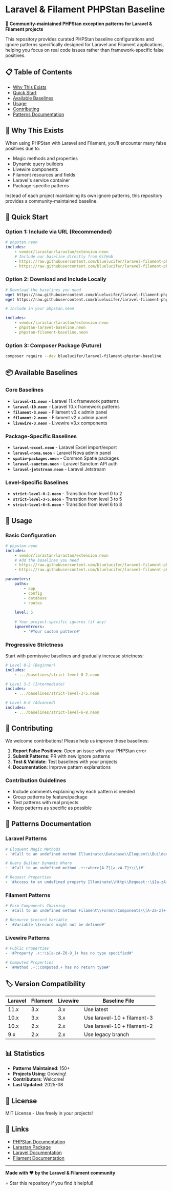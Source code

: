 # Laravel & Filament PHPStan Baseline

🎯 **Community-maintained PHPStan exception patterns for Laravel & Filament projects**

This repository provides curated PHPStan baseline configurations and ignore patterns specifically designed for Laravel and Filament applications, helping you focus on real code issues rather than framework-specific false positives.

## 📋 Table of Contents

- [Why This Exists](#why-this-exists)
- [Quick Start](#quick-start)
- [Available Baselines](#available-baselines)
- [Usage](#usage)
- [Contributing](#contributing)
- [Patterns Documentation](#patterns-documentation)

## 🤔 Why This Exists

When using PHPStan with Laravel and Filament, you'll encounter many false positives due to:
- Magic methods and properties
- Dynamic query builders
- Livewire components
- Filament resources and fields
- Laravel's service container
- Package-specific patterns

Instead of each project maintaining its own ignore patterns, this repository provides a community-maintained baseline.

## 🚀 Quick Start

### Option 1: Include via URL (Recommended)

```yaml
# phpstan.neon
includes:
    - vendor/larastan/larastan/extension.neon
    # Include our baseline directly from GitHub
    - https://raw.githubusercontent.com/bluelucifer/laravel-filament-phpstan-baseline/main/baselines/laravel-11.neon
    - https://raw.githubusercontent.com/bluelucifer/laravel-filament-phpstan-baseline/main/baselines/filament-3.neon
```

### Option 2: Download and Include Locally

```bash
# Download the baselines you need
wget https://raw.githubusercontent.com/bluelucifer/laravel-filament-phpstan-baseline/main/baselines/laravel-11.neon -O phpstan-laravel-baseline.neon
wget https://raw.githubusercontent.com/bluelucifer/laravel-filament-phpstan-baseline/main/baselines/filament-3.neon -O phpstan-filament-baseline.neon

# Include in your phpstan.neon
```

```yaml
includes:
    - vendor/larastan/larastan/extension.neon
    - phpstan-laravel-baseline.neon
    - phpstan-filament-baseline.neon
```

### Option 3: Composer Package (Future)

```bash
composer require --dev bluelucifer/laravel-filament-phpstan-baseline
```

## 📦 Available Baselines

### Core Baselines

- **`laravel-11.neon`** - Laravel 11.x framework patterns
- **`laravel-10.neon`** - Laravel 10.x framework patterns  
- **`filament-3.neon`** - Filament v3.x admin panel
- **`filament-2.neon`** - Filament v2.x admin panel
- **`livewire-3.neon`** - Livewire v3.x components

### Package-Specific Baselines

- **`laravel-excel.neon`** - Laravel Excel import/export
- **`laravel-nova.neon`** - Laravel Nova admin panel
- **`spatie-packages.neon`** - Common Spatie packages
- **`laravel-sanctum.neon`** - Laravel Sanctum API auth
- **`laravel-jetstream.neon`** - Laravel Jetstream

### Level-Specific Baselines

- **`strict-level-0-2.neon`** - Transition from level 0 to 2
- **`strict-level-3-5.neon`** - Transition from level 3 to 5
- **`strict-level-6-8.neon`** - Transition from level 6 to 8

## 🔧 Usage

### Basic Configuration

```yaml
# phpstan.neon
includes:
    - vendor/larastan/larastan/extension.neon
    # Add the baselines you need
    - https://raw.githubusercontent.com/bluelucifer/laravel-filament-phpstan-baseline/main/baselines/laravel-11.neon
    - https://raw.githubusercontent.com/bluelucifer/laravel-filament-phpstan-baseline/main/baselines/filament-3.neon

parameters:
    paths:
        - app
        - config
        - database
        - routes
    
    level: 5
    
    # Your project-specific ignores (if any)
    ignoreErrors:
        - '#Your custom pattern#'
```

### Progressive Strictness

Start with permissive baselines and gradually increase strictness:

```yaml
# Level 0-2 (Beginner)
includes:
    - .../baselines/strict-level-0-2.neon

# Level 3-5 (Intermediate)  
includes:
    - .../baselines/strict-level-3-5.neon

# Level 6-8 (Advanced)
includes:
    - .../baselines/strict-level-6-8.neon
```

## 🤝 Contributing

We welcome contributions! Please help us improve these baselines:

1. **Report False Positives**: Open an issue with your PHPStan error
2. **Submit Patterns**: PR with new ignore patterns
3. **Test & Validate**: Test baselines with your projects
4. **Documentation**: Improve pattern explanations

### Contribution Guidelines

- Include comments explaining why each pattern is needed
- Group patterns by feature/package
- Test patterns with real projects
- Keep patterns as specific as possible

## 📖 Patterns Documentation

### Laravel Patterns

```yaml
# Eloquent Magic Methods
- '#Call to an undefined method Illuminate\\Database\\Eloquent\\Builder#'

# Query Builder Dynamic Where
- '#Call to an undefined method .+::where[A-Z][a-zA-Z]+\(\)#'

# Request Properties
- '#Access to an undefined property Illuminate\\Http\\Request::\$[a-zA-Z0-9_]+#'
```

### Filament Patterns

```yaml
# Form Components Chaining
- '#Call to an undefined method Filament\\Forms\\Components\\[A-Za-z]+::[a-z][a-zA-Z]+\(\)#'

# Resource $record Variable
- '#Variable \$record might not be defined#'
```

### Livewire Patterns

```yaml
# Public Properties
- '#Property .+::\$[a-zA-Z0-9_]+ has no type specified#'

# Computed Properties
- '#Method .+::computed.+ has no return type#'
```

## 🏷️ Version Compatibility

| Laravel | Filament | Livewire | Baseline File |
|---------|----------|----------|---------------|
| 11.x    | 3.x      | 3.x      | Use latest    |
| 10.x    | 3.x      | 3.x      | Use laravel-10 + filament-3 |
| 10.x    | 2.x      | 2.x      | Use laravel-10 + filament-2 |
| 9.x     | 2.x      | 2.x      | Use legacy branch |

## 📊 Statistics

- **Patterns Maintained**: 150+
- **Projects Using**: Growing!
- **Contributors**: Welcome!
- **Last Updated**: 2025-08

## 📄 License

MIT License - Use freely in your projects!

## 🔗 Links

- [PHPStan Documentation](https://phpstan.org/)
- [Larastan Package](https://github.com/nunomaduro/larastan)
- [Laravel Documentation](https://laravel.com/docs)
- [Filament Documentation](https://filamentphp.com/docs)

---

**Made with ❤️ by the Laravel & Filament community**

⭐ Star this repository if you find it helpful!